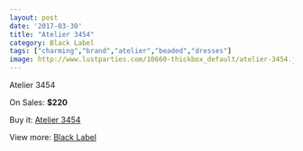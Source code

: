 ```yaml
---
layout: post
date: '2017-03-30'
title: "Atelier 3454"
category: Black Label
tags: ["charming","brand","atelier","beaded","dresses"]
image: http://www.lustparties.com/10660-thickbox_default/atelier-3454.jpg
---
```

Atelier 3454

On Sales: **$220**
<a href="https://www.lustparties.com/en/black-label/3627-atelier-3454.html"><amp-img layout="responsive" width="600" height="600" src="//www.lustparties.com/10660-thickbox_default/atelier-3454.jpg" alt="Atelier 3454 0" /></a>
<a href="https://www.lustparties.com/en/black-label/3627-atelier-3454.html"><amp-img layout="responsive" width="600" height="600" src="//www.lustparties.com/10661-thickbox_default/atelier-3454.jpg" alt="Atelier 3454 1" /></a>

Buy it: [Atelier 3454](https://www.lustparties.com/en/black-label/3627-atelier-3454.html "Atelier 3454")

View more: [Black Label](https://www.lustparties.com/en/16-black-label "Black Label")